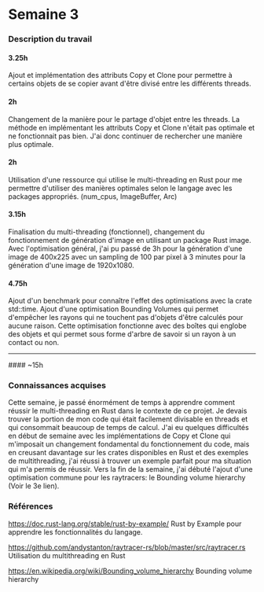 # Semaine 3

### Description du travail

#### 3.25h

Ajout et implémentation des attributs Copy et Clone pour permettre à certains objets de se copier avant d'être divisé entre les différents threads.

#### 2h

Changement de la manière pour le partage d'objet entre les threads. La méthode en implémentant les attributs Copy et Clone n'était pas optimale et ne fonctionnait pas bien. J'ai donc continuer de rechercher une manière plus optimale.

#### 2h

Utilisation d'une ressource qui utilise le multi-threading en Rust pour me permettre d'utiliser des manières optimales selon le langage avec les packages appropriés. (num_cpus, ImageBuffer, Arc)

#### 3.15h

Finalisation du multi-threading (fonctionnel), changement du fonctionnement de génération d'image en utilisant un package Rust image. Avec l'optimisation général, j'ai pu passé de 3h pour la génération d'une image de 400x225 avec un sampling de 100 par pixel à 3 minutes pour la génération d'une image de 1920x1080.

#### 4.75h

Ajout d'un benchmark pour connaître l'effet des optimisations avec la crate std::time. Ajout d'une optimisation Bounding Volumes qui permet d'empêcher les rayons qui ne touchent pas d'objets d'être calculés pour aucune raison. Cette optimisation fonctionne avec des boîtes qui englobe des objets et qui permet sous forme d'arbre de savoir si un rayon à un contact ou non.

<hr/>
#### ~15h

### Connaissances acquises

Cette semaine, je passé énormément de temps à apprendre comment réussir le multi-threading en Rust dans le contexte de ce projet. Je devais trouver la portion de mon code qui était facilement divisable en threads et qui consommait beaucoup de temps de calcul. J'ai eu quelques difficultés en début de semaine avec les implémentations de Copy et Clone qui m'imposait un changement fondamental du fonctionnement du code, mais en creusant davantage sur les crates disponibles en Rust et des exemples de multithreading, j'ai réussi à trouver un exemple parfait pour ma situation qui m'a permis de réussir. Vers la fin de la semaine, j'ai débuté l'ajout d'une optimisation commune pour les raytracers: le Bounding volume hierarchy (Voir le 3e lien).

### Références

https://doc.rust-lang.org/stable/rust-by-example/ Rust by Example pour apprendre les fonctionnalités du langage.

https://github.com/andystanton/raytracer-rs/blob/master/src/raytracer.rs Utilisation du multithreading en Rust

https://en.wikipedia.org/wiki/Bounding_volume_hierarchy Bounding volume hierarchy
